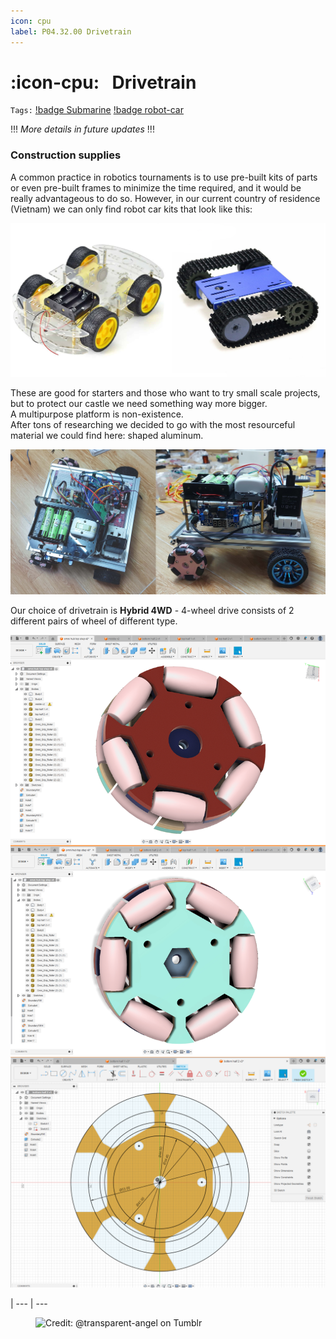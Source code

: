 ```yaml
---
icon: cpu
label: P04.32.00 Drivetrain
---
```

# :icon-cpu:⠀Drivetrain
`Tags:` [!badge Submarine](/projects/P04-submarine.md) [!badge robot-car]()

!!!
*More details in future updates*
!!!

### Construction supplies

A common practice in robotics tournaments is to use pre-built kits of parts or even pre-built frames to minimize the time required, and it would be really advantageous to do so. However, in our current country of residence (Vietnam) we can only find robot car kits that look like this:

![](/projects/P04-submarine/media/pre-built-robot-cars-vn.png)

These are good for starters and those who want to try small scale projects, but to protect our castle we need something way more bigger.\
A multipurpose platform is non-existence.\
After tons of researching we decided to go with the most resourceful material we could find here: shaped aluminum.

![](/projects/P04-submarine/media/drivetrain1.jpg)

Our choice of drivetrain is **Hybrid 4WD** - 4-wheel drive consists of 2 different pairs of wheel of different type.

![](/projects/P04-submarine/media/omni-wheel-screenshot.jpg)
![](/projects/P04-submarine/media/omni-wheel-calculation.png)

|
--- | ---

<figure>
    <img src="https://64.media.tumblr.com/d103eb823dce2842c673f409f036857b/tumblr_mzx9wrdwFa1snc5kxo1_1280.gifv" alt="Credit: @transparent-angel on Tumblr">
</figure>